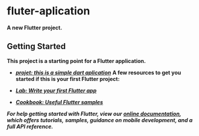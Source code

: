 # fluter-aplication

**A new Flutter project.**

## Getting Started
**This project is a starting point for a Flutter application.** 
- ***[projet: this is a simple dart aplication](https://github.com/jesu1090p/fluter-aplication/edit/main/README.md)***
**A few resources to get you started if this is your first Flutter project:**

- ***[Lab: Write your first Flutter app](https://flutter.dev/docs/get-started/codelab)***
- ***[Cookbook: Useful Flutter samples](https://flutter.dev/docs/cookbook)***

***For help getting started with Flutter, view our***
***[online documentation](https://flutter.dev/docs), which offers tutorials,***
***samples, guidance on mobile development, and a full API reference.***
